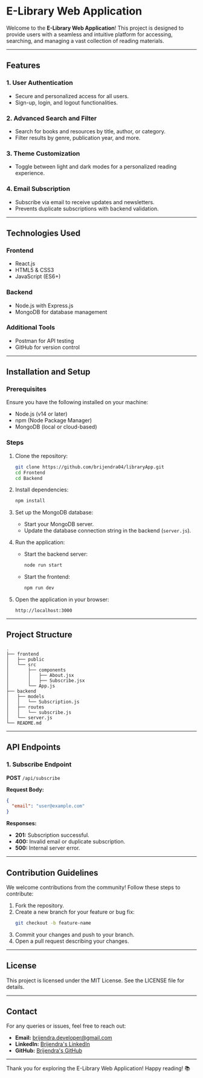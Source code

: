# E-Library Web Application

Welcome to the **E-Library Web Application**! This project is designed to provide users with a seamless and intuitive platform for accessing, searching, and managing a vast collection of reading materials.

---

## Features

### 1. User Authentication
- Secure and personalized access for all users.
- Sign-up, login, and logout functionalities.

### 2. Advanced Search and Filter
- Search for books and resources by title, author, or category.
- Filter results by genre, publication year, and more.

### 3. Theme Customization
- Toggle between light and dark modes for a personalized reading experience.

### 4. Email Subscription
- Subscribe via email to receive updates and newsletters.
- Prevents duplicate subscriptions with backend validation.

---

## Technologies Used

### Frontend
- React.js
- HTML5 & CSS3
- JavaScript (ES6+)

### Backend
- Node.js with Express.js
- MongoDB for database management

### Additional Tools
- Postman for API testing
- GitHub for version control

---

## Installation and Setup

### Prerequisites
Ensure you have the following installed on your machine:
- Node.js (v14 or later)
- npm (Node Package Manager)
- MongoDB (local or cloud-based)

### Steps
1. Clone the repository:
   ```bash
   git clone https://github.com/brijendra04/libraryApp.git
   cd Frontend
   cd Backend
   ```

2. Install dependencies:
   ```bash
   npm install
   ```

3. Set up the MongoDB database:
   - Start your MongoDB server.
   - Update the database connection string in the backend (`server.js`).

4. Run the application:
   - Start the backend server:
     ```bash
     node run start
     ```
   - Start the frontend:
     ```bash
     npm run dev
     ```

5. Open the application in your browser:
   ```
   http://localhost:3000
   ```

---

## Project Structure
```
.
├── frontend
│   ├── public
│   └── src
│       ├── components
│       │   ├── About.jsx
│       │   ├── Subscribe.jsx
│       └── App.js
├── backend
│   ├── models
│   │   └── Subscription.js
│   ├── routes
│   │   └── subscribe.js
│   └── server.js
└── README.md
```

---

## API Endpoints

### 1. Subscribe Endpoint
**POST** `/api/subscribe`

**Request Body:**
```json
{
  "email": "user@example.com"
}
```

**Responses:**
- **201:** Subscription successful.
- **400:** Invalid email or duplicate subscription.
- **500:** Internal server error.

---

## Contribution Guidelines
We welcome contributions from the community! Follow these steps to contribute:
1. Fork the repository.
2. Create a new branch for your feature or bug fix:
   ```bash
   git checkout -b feature-name
   ```
3. Commit your changes and push to your branch.
4. Open a pull request describing your changes.

---

## License
This project is licensed under the MIT License. See the LICENSE file for details.

---

## Contact
For any queries or issues, feel free to reach out:
- **Email:** brijendra.developer@gmail.com
- **LinkedIn:** [Brijendra's LinkedIn](https://www.linkedin.com/in/brijendra30/)
- **GitHub:** [Brijendra's GitHub](https://github.com/brijendra04)

---

Thank you for exploring the E-Library Web Application! Happy reading! 📚

